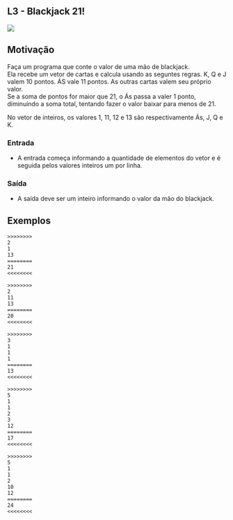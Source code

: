 ## L3 - Blackjack 21!


![](__capa.jpg)
## Motivação

Faça um programa que conte o valor de uma mão de blackjack.  
Ela recebe um vetor de cartas e calcula usando as seguntes regras. K, Q e J valem 10 pontos. ÁS vale 11 pontos. As outras cartas valem seu próprio valor.  
Se a soma de pontos for maior que 21, o Ás passa a valer 1 ponto, diminuindo a soma total, tentando fazer o valor baixar para menos de 21.  
  
No vetor de inteiros, os valores 1, 11, 12 e 13 são respectivamente Ás, J, Q e K.  


### Entrada

- A entrada começa informando a quantidade de elementos do vetor e é seguida pelos valores inteiros um por linha.

### Saída

- A saída deve ser um inteiro informando o valor da mão do blackjack.

## Exemplos

```
>>>>>>>>
2
1
13
========
21
<<<<<<<<

>>>>>>>>
2
11
13
========
20
<<<<<<<<

>>>>>>>>
3
1
1
1
========
13
<<<<<<<<

>>>>>>>>
5
1
1
2
3
12
========
17
<<<<<<<<

>>>>>>>>
5
1
1
2
10
12
========
24
<<<<<<<<
```
